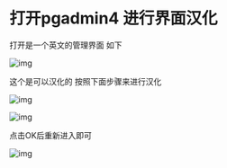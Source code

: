 # 打开pgadmin4 进行界面汉化

打开是一个英文的管理界面 如下

![img](https://img2018.cnblogs.com/blog/1458843/201812/1458843-20181202173006821-441951667.png)

 

这个是可以汉化的 按照下面步骤来进行汉化

![img](https://img2018.cnblogs.com/blog/1458843/201812/1458843-20181202172636759-1843351375.png)

![img](https://img2018.cnblogs.com/blog/1458843/201812/1458843-20181202172817245-1648327425.png)

点击OK后重新进入即可

![img](https://img2018.cnblogs.com/blog/1458843/201812/1458843-20181202172855113-1951867631.png)

